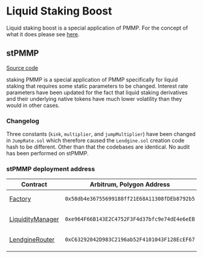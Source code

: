 # Liquid Staking Boost

Liquid staking boost is a special application of PMMP. For the concept of what it does please see [here](../concepts/liquid-staking-boost.md).

## stPMMP

[Source code](https://github.com/Numoen/stpmmp)

staking PMMP is a special application of PMMP specifically for liquid staking that requires some static parameters to be changed. Interest rate parameters have been updated for the fact that liquid staking derivatives and their underlying native tokens have much lower volatility than they would in other cases.&#x20;

### Changelog

Three constants (`kink`, `multiplier`, and `jumpMultiplier`) have been changed in `JumpRate.sol` which therefore caused the `Lendgine.sol` creation code hash to be different. Other than that the codebases are identical. No audit has been performed on stPMMP.

### stPMMP deployment address

| Contract                                                | Arbitrum, Polygon Address                                                                                           |
| ------------------------------------------------------- | ------------------------------------------------------------------------------------------------------------------- |
| [Factory](smart-contracts/factory.md)                   | <pre class="language-solidity"><code class="lang-solidity">0x58db4e36755699188ff21E68A11308fDEb8792b5
</code></pre> |
| [LiquidityManager](smart-contracts/liquiditymanager.md) | <pre class="language-solidity"><code class="lang-solidity">0xe964F66B143E2C4752F3F4d37bfc9e74dE4e6eEB
</code></pre> |
| [LendgineRouter](smart-contracts/lendginerouter.md)     | <pre class="language-solidity"><code class="lang-solidity">0xC63292042D983C2196ab52F4101043F128EcEF67
</code></pre> |
